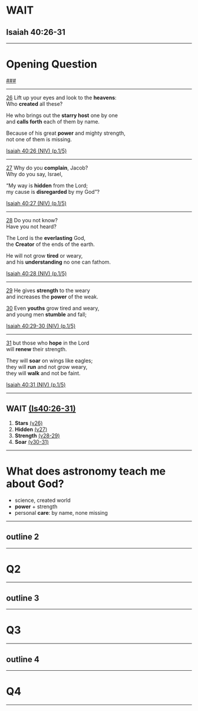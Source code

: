 <!-- .slide: <%= bg("unsplash-Jztmx9yqjBw-stars.jpg") %> -->
# WAIT
## Isaiah 40:26-31

---
<!-- .slide: data-background="white" -->
# Opening **Question**

[###](#/outline "secret")

---
[26](# "ref") 
Lift up your eyes and look to the **heavens**: <br/>
Who **created** all these?

He who brings out the **starry host** one by one <br/>
and **calls forth** each of them by name.

Because of his great **power** and mighty strength,  <br/>
not one of them is missing. 

[Isaiah 40:26 (NIV) (p.1/5)](# "ref") 

---
[27](# "ref")
Why do you **complain**, Jacob? <br/>
Why do you say, Israel,

“My way is **hidden** from the Lord; <br/>
my cause is **disregarded** by my God”? 

[Isaiah 40:27 (NIV) (p.1/5)](# "ref") 

---
[28](# "ref") 
Do you not know? <br/>
Have you not heard? 

The Lord is the **everlasting** God, <br/>
the **Creator** of the ends of the earth. 

He will not grow **tired** or weary,  <br/>
and his **understanding** no one can fathom. 

[Isaiah 40:28 (NIV) (p.1/5)](# "ref") 

---
[29](# "ref") 
He gives **strength** to the weary  <br/>
and increases the **power** of the weak.

[30](# "ref") 
Even **youths** grow tired and weary, <br/>
and young men **stumble** and fall; 

[Isaiah 40:29-30 (NIV) (p.1/5)](# "ref") 

---
[31](# "ref") 
but those who **hope** in the Lord <br/>
will **renew** their strength. 

They will **soar** on wings like eagles;  <br/>
they will **run** and not grow weary, <br/>
they will **walk** and not be faint. 

[Isaiah 40:31 (NIV) (p.1/5)](# "ref") 

---
<!-- .slide: <%= bg("unsplash-Jztmx9yqjBw-stars.jpg") %> id="outline" -->
## WAIT [(Is40:26-31)](# "ref")
1. **Stars** [(v26)](# "ref")
1. **Hidden**  [(v27)](# "ref")
1. **Strength** [(v28-29)](# "ref")
1. **Soar**  [(v30-31)](# "ref")

---
<!-- .slide: data-background="white" -->
# What does **astronomy** teach me about God? 

>>>
+ science, created world
+ **power** + strength
+ personal **care**: by name, none missing

---
## outline 2

---
<!-- .slide: data-background="white" -->
# Q2

---
## outline 3

---
<!-- .slide: data-background="white" -->
# Q3

---
## outline 4

---
<!-- .slide: data-background="white" -->
# Q4

---
<!-- .slide: <%= bg("unsplash-Jztmx9yqjBw-stars.jpg") %> -->
